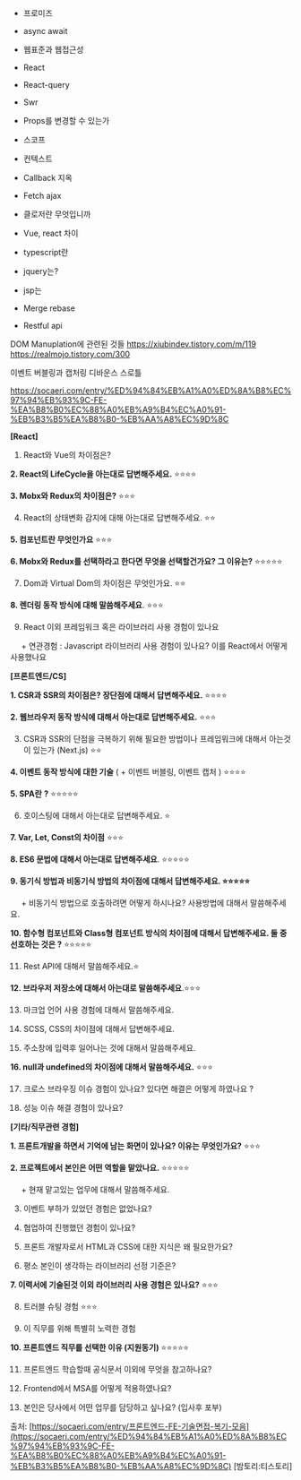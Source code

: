 

- 프로미즈

- async await

- 웹표준과 웹접근성

- React

- React-query

- Swr

- Props를 변경할 수 있는가

- 스코프

- 컨텍스트

- Callback 지옥

- Fetch ajax

- 클로저란 무엇입니까

- Vue, react 차이

- typescript란

- jquery는?

- jsp는

- Merge rebase

- Restful api


DOM Manuplation에 관련된 것들
https://xiubindev.tistory.com/m/119
https://realmojo.tistory.com/300


이벤트
버블링과 캡처링
디바운스 스로틀

https://socaeri.com/entry/%ED%94%84%EB%A1%A0%ED%8A%B8%EC%97%94%EB%93%9C-FE-%EA%B8%B0%EC%88%A0%EB%A9%B4%EC%A0%91-%EB%B3%B5%EA%B8%B0-%EB%AA%A8%EC%9D%8C



**[React]**

1. React와 Vue의 차이점은? 

**2. React의 LifeCycle을 아는대로 답변해주세요.** ⭐⭐⭐⭐

**3. Mobx와 Redux의 차이점은?** ⭐⭐⭐

4. React의 상태변화 감지에 대해 아는대로 답변해주세요. ⭐⭐

**5. 컴포넌트란 무엇인가요** ⭐⭐⭐

**6. Mobx와 Redux를 선택하라고 한다면 무엇을 선택할건가요? 그 이유는?** ⭐⭐⭐⭐⭐

7. Dom과 Virtual Dom의 차이점은 무엇인가요. ⭐⭐

**8. 렌더링 동작 방식에 대해 말씀해주세요**. ⭐⭐⭐

9. React 이외 프레임워크 혹은 라이브러리 사용 경험이 있나요 

     + 연관경험 : Javascript 라이브러리 사용 경험이 있나요? 이를 React에서 어떻게 사용했나요

**[프론트엔드/CS]**

**1. CSR과 SSR의 차이점은? 장단점에 대해서 답변해주세요.** ⭐⭐⭐⭐

**2. 웹브라우저 동작 방식에 대해서 아는대로 답변해주세요.** ⭐⭐⭐

3. CSR과 SSR의 단점을 극복하기 위해 필요한 방법이나 프레임워크에 대해서 아는것이 있는가 (Next.js) ⭐⭐

**4. 이벤트 동작 방식에 대한 기술** ( + 이벤트 버블링, 이벤트 캡처 ) ⭐⭐⭐⭐

**5. SPA란** **?** ⭐⭐⭐⭐⭐

6. 호이스팅에 대해서 아는대로 답변해주세요. ⭐

**7. Var, Let, Const의 차이점** ⭐⭐⭐

**8. ES6 문법에 대해서 아는대로 답변해주세요**. ⭐⭐⭐⭐⭐

**9. 동기식 방법과 비동기식 방법의 차이점에 대해서 답변해주세요. ⭐⭐⭐⭐⭐**

     + 비동기식 방법으로 호출하려면 어떻게 하시나요? 사용방법에 대해서 말씀해주세요.

**10. 함수형 컴포넌트와 Class형 컴포넌트 방식의 차이점에 대해서 답변해주세요. 둘 중 선호하는 것은 ?** ⭐⭐⭐⭐⭐

11. Rest API에 대해서 말씀해주세요.⭐

**12. 브라우저 저장소에 대해서 아는대로 말씀해주세요**.⭐⭐⭐

13. 마크업 언어 사용 경험에 대해서 말씀해주세요. 

14. SCSS, CSS의 차이점에 대해서 답변해주세요.

15. 주소창에 입력후 일어나는 것에 대해서 말씀해주세요. 

**16. null과 undefined의 차이점에 대해서 말씀해주세요.** ⭐⭐⭐

17. 크로스 브라우징 이슈 경험이 있나요? 있다면 해결은 어떻게 하였나요 ? 

18. 성능 이슈 해결 경험이 있나요? 

**[기타/직무관련 경험]**

**1. 프론트개발을 하면서 기억에 남는 화면이 있나요? 이유는 무엇인가요?** ⭐⭐⭐

**2. 프로젝트에서 본인은 어떤 역할을 맡았나요.** ⭐⭐⭐⭐⭐

     + 현재 맡고있는 업무에 대해서 말씀해주세요.

3. 이벤트 부하가 있었던 경험은 없었나요? 

4. 협업하여 진행했던 경험이 있나요?

5. 프론트 개발자로서 HTML과 CSS에 대한 지식은 왜 필요한가요?

6. 평소 본인이 생각하는 라이브러리 선정 기준은?

**7. 이력서에 기술된것 이외 라이브러리 사용 경험은 있나요?** ⭐⭐⭐

8. 트러블 슈팅 경험 ⭐⭐⭐

9. 이 직무를 위해 특별히 노력한 경험

**10. 프론트엔드 직무를 선택한 이유 (지원동기)** ⭐⭐⭐⭐⭐

11. 프론트엔드 학습할때 공식문서 이외에 무엇을 참고하나요?

12. Frontend에서 MSA를 어떻게 적용하였나요?

13. 본인은 당사에서 어떤 업무를 담당하고 싶나요? (입사후 포부)

출처: [https://socaeri.com/entry/프론트엔드-FE-기술면접-복기-모음](https://socaeri.com/entry/%ED%94%84%EB%A1%A0%ED%8A%B8%EC%97%94%EB%93%9C-FE-%EA%B8%B0%EC%88%A0%EB%A9%B4%EC%A0%91-%EB%B3%B5%EA%B8%B0-%EB%AA%A8%EC%9D%8C) [밤토리:티스토리]